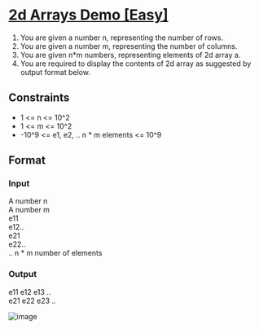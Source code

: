 # [2d Arrays Demo [Easy]](https://nados.io/question/2d-arrays-demo)

1. You are given a number n, representing the number of rows.
2. You are given a number m, representing the number of columns.
3. You are given n*m numbers, representing elements of 2d array a.
4. You are required to display the contents of 2d array as suggested by output format below.

## Constraints
- 1 <= n <= 10^2
- 1 <= m <= 10^2
- -10^9 <= e1, e2, .. n * m elements <= 10^9

## Format

### Input
A number n<br />
A number m<br />
e11<br />
e12..<br />
e21<br />
e22..<br />
.. n * m number of elements<br />

### Output
e11 e12 e13 ..<br />
e21 e22 e23 ..<br />

![image](https://user-images.githubusercontent.com/97858274/193455738-bac775c5-7029-4212-bd74-4e35a8dcf46d.png)
